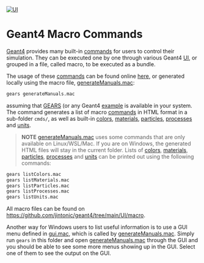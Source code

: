 [![UI](https://img.shields.io/badge/User-Interface-blue?style=flat)](..)

# Geant4 Macro Commands

[Geant4](../..) provides many built-in [commands][] for users to control their simulation. They can be executed one by one through various Geant4 [UI](..), or grouped in a file, called macro, to be executed as a bundle.

The usage of these [commands][] can be found online [here](https://geant4-userdoc.web.cern.ch/UsersGuides/ForApplicationDeveloper/html/Control/AllResources/Control/UIcommands/_.html), or generated locally using the macro file, [generateManuals.mac][]:

~~~sh
gears generateManuals.mac
~~~

assuming that [GEARS][] (or any Geant4 [example](../../examples) is available in your system. The command generates a list of macro [commands][] in HTML format in a sub-folder `cmds/`, as well as built-in [colors][], [materials][], [particles][], [processes][] and [units][].

> **NOTE**
> [generateManuals.mac][] uses some commands that are only available on Linux/WSL/Mac. If you are on Windows, the generated HTML files will stay in the current folder. Lists of [colors][], [materials][], [particles][], [processes][] and [units][] can be printed out using the following commands:

~~~sh
gears listColors.mac
gears listMaterials.mac
gears listParticles.mac
gears listProcesses.mac
gears listUnits.mac
~~~

All macro files can be found on <https://github.com/jintonic/geant4/tree/main/UI/macro>.

Another way for Windows users to list useful information is to use a GUI menu defined in [gui.mac][], which is called by [generateManuals.mac][]. Simply run `gears` in this folder and open [generateManuals.mac][] through the GUI and you should be able to see some more menus showing up in the GUI. Select one of them to see the output on the GUI.

[commands]: https://geant4-userdoc.web.cern.ch/UsersGuides/ForApplicationDeveloper/html/Control/commands.html
[generateManuals.mac]: https://github.com/jintonic/geant4/blob/main/UI/macro/generateManuals.mac
[gui.mac]: https://github.com/jintonic/geant4/blob/main/UI/macro/gui.mac
[GEARS]: https://github.com/jintonic/gears
[colors]: colors.txt
[materials]: materials.txt
[particles]: particles.txt
[processes]: processes.txt
[units]: units.txt
